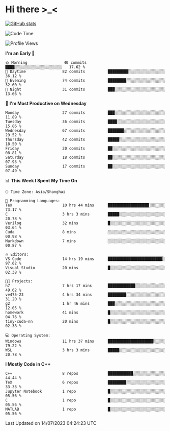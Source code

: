 # Hi there \>_<

[![GitHub stats](https://github-readme-stats.vercel.app/api?username=ARessegetesStery&show_icons=true&theme=transparent)](https://github.com/anuraghazra/github-readme-stats)

<!--START_SECTION:waka-->
![Code Time](http://img.shields.io/badge/Code%20Time-209%20hrs%2040%20mins-blue)

![Profile Views](http://img.shields.io/badge/Profile%20Views-0-blue)

**I'm an Early 🐤** 

```text
🌞 Morning                40 commits          ████░░░░░░░░░░░░░░░░░░░░░   17.62 % 
🌆 Daytime                82 commits          █████████░░░░░░░░░░░░░░░░   36.12 % 
🌃 Evening                74 commits          ████████░░░░░░░░░░░░░░░░░   32.60 % 
🌙 Night                  31 commits          ███░░░░░░░░░░░░░░░░░░░░░░   13.66 % 
```
📅 **I'm Most Productive on Wednesday** 

```text
Monday                   27 commits          ███░░░░░░░░░░░░░░░░░░░░░░   11.89 % 
Tuesday                  36 commits          ████░░░░░░░░░░░░░░░░░░░░░   15.86 % 
Wednesday                67 commits          ███████░░░░░░░░░░░░░░░░░░   29.52 % 
Thursday                 42 commits          █████░░░░░░░░░░░░░░░░░░░░   18.50 % 
Friday                   20 commits          ██░░░░░░░░░░░░░░░░░░░░░░░   08.81 % 
Saturday                 18 commits          ██░░░░░░░░░░░░░░░░░░░░░░░   07.93 % 
Sunday                   17 commits          ██░░░░░░░░░░░░░░░░░░░░░░░   07.49 % 
```


📊 **This Week I Spent My Time On** 

```text
🕑︎ Time Zone: Asia/Shanghai

💬 Programming Languages: 
TeX                      10 hrs 44 mins      ██████████████████░░░░░░░   73.17 % 
C                        3 hrs 3 mins        █████░░░░░░░░░░░░░░░░░░░░   20.78 % 
Verilog                  32 mins             █░░░░░░░░░░░░░░░░░░░░░░░░   03.64 % 
Cuda                     8 mins              ░░░░░░░░░░░░░░░░░░░░░░░░░   00.98 % 
Markdown                 7 mins              ░░░░░░░░░░░░░░░░░░░░░░░░░   00.87 % 

🔥 Editors: 
VS Code                  14 hrs 19 mins      ████████████████████████░   97.62 % 
Visual Studio            20 mins             █░░░░░░░░░░░░░░░░░░░░░░░░   02.38 % 

🐱‍💻 Projects: 
h7                       7 hrs 17 mins       ████████████░░░░░░░░░░░░░   49.62 % 
ve475-23                 4 hrs 34 mins       ████████░░░░░░░░░░░░░░░░░   31.20 % 
g2                       1 hr 46 mins        ███░░░░░░░░░░░░░░░░░░░░░░   12.05 % 
homework                 41 mins             █░░░░░░░░░░░░░░░░░░░░░░░░   04.76 % 
tiny-cuda-nn             20 mins             █░░░░░░░░░░░░░░░░░░░░░░░░   02.38 % 

💻 Operating System: 
Windows                  11 hrs 37 mins      ████████████████████░░░░░   79.22 % 
WSL                      3 hrs 3 mins        █████░░░░░░░░░░░░░░░░░░░░   20.78 % 
```

**I Mostly Code in C++** 

```text
C++                      8 repos             ███████████░░░░░░░░░░░░░░   44.44 % 
TeX                      6 repos             ████████░░░░░░░░░░░░░░░░░   33.33 % 
Jupyter Notebook         1 repo              █░░░░░░░░░░░░░░░░░░░░░░░░   05.56 % 
C                        1 repo              █░░░░░░░░░░░░░░░░░░░░░░░░   05.56 % 
MATLAB                   1 repo              █░░░░░░░░░░░░░░░░░░░░░░░░   05.56 % 
```




 Last Updated on 14/07/2023 04:24:23 UTC
<!--END_SECTION:waka-->
